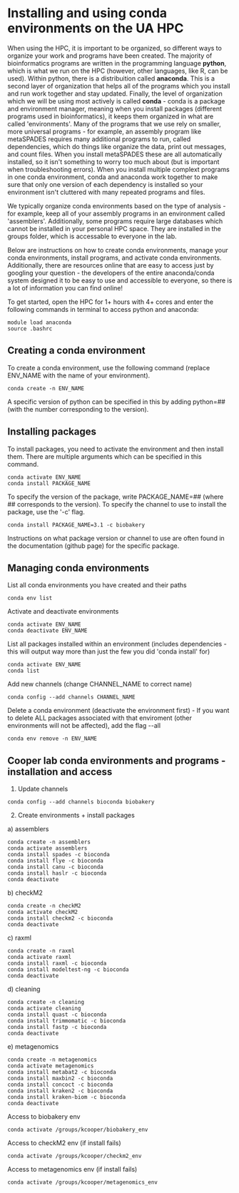 # Installing and using conda environments on the UA HPC

When using the HPC, it is important to be organized, so different ways to organize your work and programs have been created. The majority of bioinformatics programs are written in the programming language **python**, which is what we run on the HPC (however, other languages, like R, can be used). Within python, there is a distribuition called **anaconda**. This is a second layer of organization that helps all of the programs which you install and run work together and stay updated. Finally, the level of organization which we will be using most actively is called **conda** - conda is a package and environment manager, meaning when you install packages (different programs used in bioinformatics), it keeps them organized in what are called 'environments'. Many of the programs that we use rely on smaller, more universal programs - for example, an assembly program like metaSPADES requires many additional programs to run, called dependencies, which do things like organize the data, print out messages, and count files. When you install metaSPADES these are all automatically installed, so it isn't something to worry too much about (but is important when troubleshooting errors). When you install multiple complext programs in one conda environment, conda and anaconda work together to make sure that only one version of each dependency is installed so your environment isn't cluttered with many repeated programs and files.

We typically organize conda environments based on the type of analysis - for example, keep all of your assembly programs in an environment called 'assemblers'. Additionally, some programs require large databases which cannot be installed in your personal HPC space. They are installed in the groups folder, which is accessable to everyone in the lab.

Below are instructions on how to create conda environments, manage your conda environments, install programs, and activate conda environments. Additionally, there are resources online that are easy to access just by googling your question - the developers of the entire anaconda/conda system designed it to be easy to use and accessible to everyone, so there is a lot of information you can find online!

To get started, open the HPC for 1+ hours with 4+ cores and enter the following commands in terminal to access python and anaconda:

```
module load anaconda
source .bashrc
```

## Creating a conda environment

To create a conda environment, use the following command (replace ENV_NAME with the name of your environment).

```
conda create -n ENV_NAME
```

A specific version of python can be specified in this by adding python=## (with the number corresponding to the version).


## Installing packages

To install packages, you need to activate the environment and then install them. There are multiple arguments which can be specified in this command.

```
conda activate ENV_NAME
conda install PACKAGE_NAME
```

To specify the version of the package, write PACKAGE_NAME=## (where ## corresponds to the version). To specify the channel to use to install the package, use the '-c' flag.

```
conda install PACKAGE_NAME=3.1 -c biobakery
```

Instructions on what package version or channel to use are often found in the documentation (github page) for the specific package. 


## Managing conda environments

List all conda environments you have created and their paths
```
conda env list
```

Activate and deactivate environments
```
conda activate ENV_NAME
conda deactivate ENV_NAME
```

List all packages installed within an environment (includes dependencies - this will output way more than just the few you did 'conda install' for)
```
conda activate ENV_NAME
conda list
```

Add new channels (change CHANNEL_NAME to correct name)
```
conda config --add channels CHANNEL_NAME
```

Delete a conda environment (deactivate the environment first) - If you want to delete ALL packages associated with that enviroment (other environments will not be affected), add the flag --all
```
conda env remove -n ENV_NAME
```

## Cooper lab conda environments and programs - installation and access

1. Update channels

```
conda config --add channels bioconda biobakery
```

2. Create environments + install packages


a) assemblers
```
conda create -n assemblers
conda activate assemblers
conda install spades -c bioconda
conda install flye -c bioconda
conda install canu -c bioconda
conda install haslr -c bioconda
conda deactivate
```

b) checkM2
```
conda create -n checkM2
conda activate checkM2
conda install checkm2 -c bioconda
conda deactivate
```

c) raxml
```
conda create -n raxml
conda activate raxml
conda install raxml -c bioconda
conda install modeltest-ng -c bioconda
conda deactivate
```

d) cleaning
```
conda create -n cleaning
conda activate cleaning
conda install quast -c bioconda
conda install trimmomatic -c bioconda
conda install fastp -c bioconda
conda deactivate
```

e) metagenomics
```
conda create -n metagenomics
conda activate metagenomics
conda install metabat2 -c bioconda
conda install maxbin2 -c bioconda
conda install concoct -c bioconda
conda install kraken2 -c bioconda
conda install kraken-biom -c bioconda
conda deactivate
```

Access to biobakery env
```
conda activate /groups/kcooper/biobakery_env
```

Access to checkM2 env (if install fails)
```
conda activate /groups/kcooper/checkm2_env
```

Access to metagenomics env (if install fails)
```
conda activate /groups/kcooper/metagenomics_env
```




